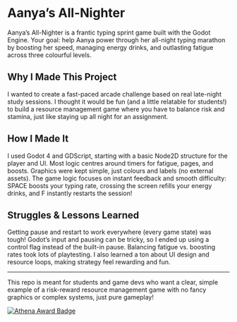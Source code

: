 # Aanya’s All-Nighter

Aanya’s All-Nighter is a frantic typing sprint game built with the Godot Engine. Your goal: help Aanya power through her all-night typing marathon by boosting her speed, managing energy drinks, and outlasting fatigue across three colourful levels.

## Why I Made This Project

I wanted to create a fast-paced arcade challenge based on real late-night study sessions. I thought it would be fun (and a little relatable for students!) to build a resource management game where you have to balance risk and stamina, just like staying up all night for an assignment.

## How I Made It

I used Godot 4 and GDScript, starting with a basic Node2D structure for the player and UI. Most logic centres around timers for fatigue, pages, and boosts. Graphics were kept simple, just colours and labels (no external assets). The game logic focuses on instant feedback and smooth difficulty: SPACE boosts your typing rate, crossing the screen refills your energy drinks, and F instantly restarts the session!

## Struggles & Lessons Learned

Getting pause and restart to work everywhere (every game state) was tough! Godot’s input and pausing can be tricky, so I ended up using a control flag instead of the built-in pause. Balancing fatigue vs. boosting rates took lots of playtesting. I also learned a ton about UI design and resource loops, making strategy feel rewarding and fun.

---

This repo is meant for students and game devs who want a clear, simple example of a risk-reward resource management game with no fancy graphics or complex systems, just pure gameplay!


[![Athena Award Badge](https://img.shields.io/endpoint?url=https%3A%2F%2Faward.athena.hackclub.com%2Fapi%2Fbadge)](https://award.athena.hackclub.com?utm_source=readme)

